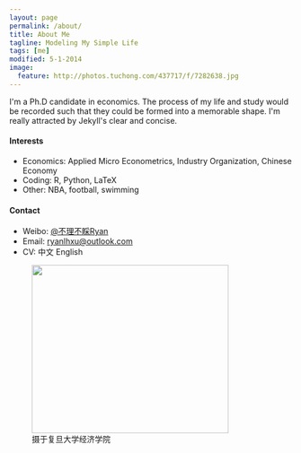 ```yaml
---
layout: page
permalink: /about/
title: About Me
tagline: Modeling My Simple Life
tags: [me]
modified: 5-1-2014
image:
  feature: http://photos.tuchong.com/437717/f/7282638.jpg
---
```






I'm a Ph.D candidate in economics. The process of my life and study would be recorded such that they could be formed into a memorable shape. I'm really attracted by Jekyll's clear and concise.


#### Interests
* Economics: Applied Micro Econometrics, Industry Organization, Chinese Economy
* Coding: R, Python, LaTeX
* Other: NBA, football, swimming

#### Contact
* Weibo: [@不理不睬Ryan](http://weibo.com/economicgay)
* Email: [ryanlhxu@outlook.com](mailto:ryanlhxu@gmail.com)
* CV: 中文 English


<figure>
	<a href="http://www.econ.fudan.edu.cn/dofiles/img/2015121883512501.jpg"><img src="http://www.econ.fudan.edu.cn/dofiles/img/2015121883512501.jpg" height="300" width="350"></a>
	<figcaption>摄于复旦大学经济学院</figcaption>
</figure>
